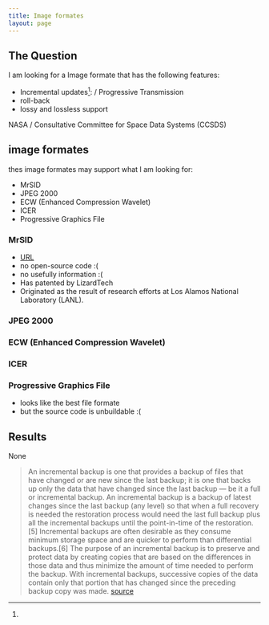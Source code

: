 ```yaml
---
title: Image formates
layout: page
---
```

## The Question ##

I am looking for a Image formate that has the following features:

 * Incremental updates[^1]: / Progressive Transmission
 * roll-back
 * lossy and lossless support

NASA / Consultative Committee for Space Data Systems (CCSDS)

## image formates ##

thes image formates may support what I am looking for:

 * MrSID
 * JPEG 2000
 * ECW (Enhanced Compression Wavelet)
 * ICER
 * Progressive Graphics File


### MrSID ###

 * [URL](https://en.wikipedia.org/wiki/MrSID)
 * no open-source code :(
 * no usefully information :(
 * Has patented by LizardTech 
 * Originated as the result of research efforts at Los Alamos National Laboratory (LANL).

### JPEG 2000 ###

### ECW (Enhanced Compression Wavelet) ###

### ICER ###

### Progressive Graphics File ###

 * looks like the best file formate
 * but the source code is unbuildable :(

## Results ##
None


[^1]: 
> An incremental backup is one that provides a backup of files that have changed or are new since the last backup;
> it is one that backs up only the data that have changed since the last backup — be it a full or incremental backup.
> An incremental backup is a backup of latest changes since the last backup (any level) so that when a full recovery is needed the restoration process would need the last full backup plus all the incremental backups until the point-in-time of the restoration.[5] Incremental backups are often desirable as they consume minimum storage space and are quicker to perform than differential backups.[6] The purpose of an incremental backup is to preserve and protect data by creating copies that are based on the differences in those data and thus minimize the amount of time needed to perform the backup. With incremental backups, successive copies of the data contain only that portion that has changed since the preceding backup copy was made.
[source](https://en.wikipedia.org/wiki/Incremental_backup)
[^2]:

